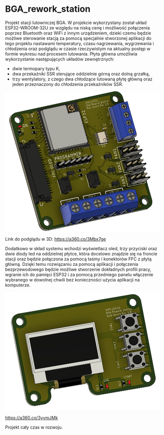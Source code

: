 # BGA_rework_station

Projekt stacji lutowniczej BGA.
W projekcie wykorzystany został układ ESP32-WROOM-32U ze względu na niską cenę i możliwość połączenia poprzez Bluetooth oraz WiFi z innym urządzeniem, dzieki czemu będzie możliwe sterowanie stacją za pomocą specjalnie stworzonej aplikacji do tego projektu nastawami temperatury, czasu nagrzewania, wygrzewania i chłodzenia oraz podglądu w czasie rzeczywistym na aktualny postęp w formie wykresu nad procesem lutowania. 
Płyta główna umożliwia wykorzystanie następujących układów zewnętrznych:
- dwie termopary typu K,
- dwa przekaźniki SSR sterujące oddzielnie górną oraz dolną grzałką,
- trzy wentylatory, z czego dwa chłodzące lutowaną płytę główną oraz jeden przeznaczony do chłodzenia przekaźników SSR.

![](BGA_main.png)

Link do podglądu w 3D: https://a360.co/3Mbx7ge

Dodatkowo w skład systemu wchodzi wyświetlacz oled, trzy przyciski oraz dwie diody led na oddzielnej płytce, która docelowo znajdzie się na froncie stacji oraz będzie połączona za pomocą taśmy i konektorów FFC z płytą główną. Dzięki temu rozwiązaniu za pomocą aplikacji i połączenia bezprzewodowego będzie możliwe stworzenie dokładnych profili pracy, wgranie ich do pamięci ESP32 i za pomocą przedniego panelu włączenie wybranego w dowolnej chwili bez konieczności użycia aplikacji na komputerze. 

![](BGA_oled.png)

https://a360.co/3yvmJMk

Projekt cały czas w rozwoju.
